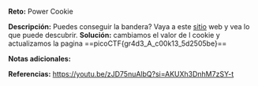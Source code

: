 **Reto:** Power Cookie

**Descripción:**
Puedes conseguir la bandera? Vaya a este [sitio](http://saturn.picoctf.net:62474/) web y vea lo que puede descubrir.
**Solución:**
cambiamos el valor de l cookie y actualizamos la pagina 
==picoCTF{gr4d3_A_c00k13_5d2505be}==

**Notas adicionales:**

**Referencias:** 
https://youtu.be/zJD75nuAlbQ?si=AKUXh3DnhM7zSY-t
